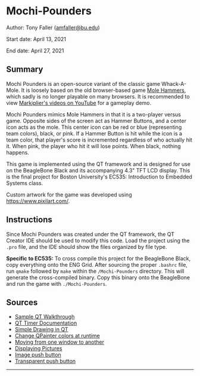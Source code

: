 # Mochi-Pounders
Author: Tony Faller (amfaller@bu.edu)

Start date: April 13, 2021

End date: April 27, 2021

## Summary
Mochi Pounders is an open-source variant of the classic game Whack-A-Mole. It is loosely based on the old browser-based game [Mole Hammers](https://www.miniplay.com/game/mole-hammers), which sadly is no longer playable on many browsers. It is recommended to view [Markiplier's videos on YouTube](https://www.youtube.com/watch?v=_hHIMMtUNGc&ab_channel=Markiplier) for a gameplay demo.

Mochi Pounders mimics Mole Hammers in that it is a two-player versus game. Opposite sides of the screen act as Hammer Buttons, and a center icon acts as the mole. This center icon can be red or blue (representing team colors), black, or pink. If a Hammer Button is hit while the icon is a team color, that player's score is incremented regardless of who actually hit it. When pink, the player who hit it will lose points. When black, nothing happens.

This game is implemented using the QT framework and is designed for use on the BeagleBone Black and its accompanying 4.3" TFT LCD display. This is the final project for Boston University's EC535: Introduction to Embedded Systems class.

Custom artwork for the game was developed using https://www.pixilart.com/.

## Instructions
Since Mochi Pounders was created under the QT framework, the QT Creator IDE should be used to modify this code. Load the project using the `.pro` file, and the IDE should show the files organized by file type. 

**Specific to EC535:** To cross compile this project for the BeagleBone Black, copy everything onto the ENG Grid. After sourcing the proper `.bashrc` file, run `qmake` followed by `make` within the `/Mochi-Pounders` directory. This will generate the cross-compiled binary. Copy this binary onto the BeagleBone and run the game with `./Mochi-Pounders`. 

## Sources
* [Sample QT Walkthrough](https://www.youtube.com/watch?v=I96uPDifZ1w&ab_channel=DerekBanas)
* [QT Timer Documentation](https://doc.qt.io/qt-5/timers.html)
* [Simple Drawing in QT](https://codeloop.org/qt5-qpainter-how-to-draw-rectangle/)
* [Change QPainter colors at runtime](https://stackoverflow.com/questions/59132441/how-to-draw-lines-able-to-change-color-in-qt)
* [Moving from one window to another](https://www.youtube.com/watch?v=VigUMAfE2q4&ab_channel=ProgrammingKnowledge)
* [Displaying Pictures](https://forum.qt.io/topic/71836/how-to-display-a-picture/7)
* [Image push button](https://stackoverflow.com/questions/3137805/how-to-set-image-on-qpushbutton)
* [Transparent push button](https://www.qtcentre.org/threads/53751-Transparent-Push-button-over-background-image)


----
